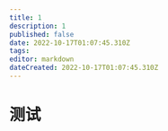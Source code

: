 ```yaml
---
title: 1
description: 1
published: false
date: 2022-10-17T01:07:45.310Z
tags: 
editor: markdown
dateCreated: 2022-10-17T01:07:45.310Z
---
```


# 测试
